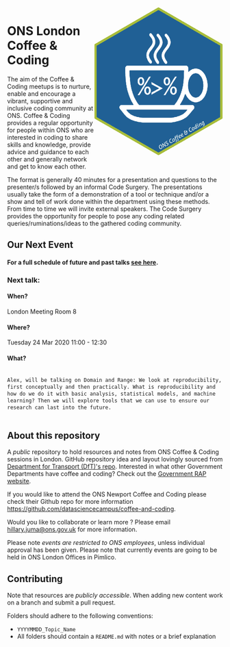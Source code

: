 <img src="assets/ons_cnc_hex.png" width="300" align="right">

# ONS London Coffee & Coding

The aim of the Coffee & Coding meetups is to nurture, enable and encourage a
vibrant, supportive and inclusive coding community at ONS. Coffee & Coding
provides a regular opportunity for people within ONS who are interested in
coding to share skills and knowledge, provide advice and guidance to each other
and generally network and get to know each other.

The format is generally 40 minutes for a presentation and questions to the
presenter/s followed by an informal Code Surgery. The presentations usually take
the form of a demonstration of a tool or technique and/or a show and tell of
work done within the department using these methods. From time to time we will
invite external speakers. The Code Surgery provides the opportunity for people
to pose any coding related queries/ruminations/ideas to the gathered coding
community.

## Our Next Event

#### For a full schedule of future and past talks [see here](SCHEDULE.md).

### Next talk:

#### When?

London Meeting Room 8

#### Where?

Tuesday 24 Mar 2020 11:00 - 12:30

#### What?

```

Alex, will be talking on Domain and Range: We look at reproducibility, first conceptually and then practically. What is reproducibility and how do we do it with basic analysis, statistical models, and machine learning? Then we will explore tools that we can use to ensure our research can last into the future.


```

## About this repository

A _public_ repository to hold resources and notes from ONS Coffee & Coding
sessions in London. GitHub repository idea and layout lovingly sourced from
[Department for Transport (DfT)'s
repo](https://github.com/departmentfortransport/coffee-and-coding). Interested
in what other Government Departments have coffee and coding? Check out the
[Government RAP
website](https://ukgovdatascience.github.io/rap-website/resource-coffee-and-coding.html).

If you would like to attend the ONS Newport Coffee and Coding please check their
Github repo for more information
https://github.com/datasciencecampus/coffee-and-coding.

Would you like to collaborate or learn more ? Please email
hillary.juma@ons.gov.uk for more information.

Please note _events are restricted to ONS employees_, unless individual approval
has been given. Please note that currently events are going to be held in ONS
London Offices in Pimlico.

## Contributing

Note that resources are _publicly accessible_. When adding new content work on a
branch and submit a pull request.

Folders should adhere to the following conventions:

- `YYYYMMDD_Topic_Name`
- All folders should contain a `README.md` with notes or a brief explanation
